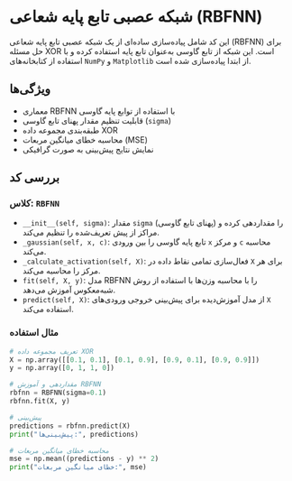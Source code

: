 # شبکه عصبی تابع پایه شعاعی (RBFNN)

این کد شامل پیاده‌سازی ساده‌ای از یک شبکه عصبی تابع پایه شعاعی (RBFNN) برای حل مسئله XOR است. این شبکه از تابع گاوسی به‌عنوان تابع پایه استفاده کرده و با استفاده از کتابخانه‌های `NumPy` و `Matplotlib` از ابتدا پیاده‌سازی شده است.

## ویژگی‌ها

- معماری RBFNN با استفاده از توابع پایه گاوسی
- قابلیت تنظیم مقدار پهنای تابع گاوسی (`sigma`)
- طبقه‌بندی مجموعه داده XOR
- محاسبه خطای میانگین مربعات (MSE)
- نمایش نتایج پیش‌بینی به صورت گرافیکی

## بررسی کد

### کلاس: `RBFNN`

- `__init__(self, sigma)`: مقدار `sigma` (پهنای تابع گاوسی) را مقداردهی کرده و مراکز از پیش تعریف‌شده را تنظیم می‌کند.
- `_gaussian(self, x, c)`: تابع پایه گاوسی را بین ورودی `x` و مرکز `c` محاسبه می‌کند.
- `_calculate_activation(self, X)`: فعال‌سازی تمامی نقاط داده در `X` برای هر مرکز را محاسبه می‌کند.
- `fit(self, X, y)`: مدل RBFNN را با محاسبه وزن‌ها با استفاده از روش شبه‌معکوس آموزش می‌دهد.
- `predict(self, X)`: از مدل آموزش‌دیده برای پیش‌بینی خروجی ورودی‌های `X` استفاده می‌کند.

### مثال استفاده

```python
# تعریف مجموعه داده XOR
X = np.array([[0.1, 0.1], [0.1, 0.9], [0.9, 0.1], [0.9, 0.9]])
y = np.array([0, 1, 1, 0])

# مقداردهی و آموزش RBFNN
rbfnn = RBFNN(sigma=0.1)
rbfnn.fit(X, y)

# پیش‌بینی
predictions = rbfnn.predict(X)
print("پیش‌بینی‌ها:", predictions)

# محاسبه خطای میانگین مربعات
mse = np.mean((predictions - y) ** 2)
print("خطای میانگین مربعات:", mse)
